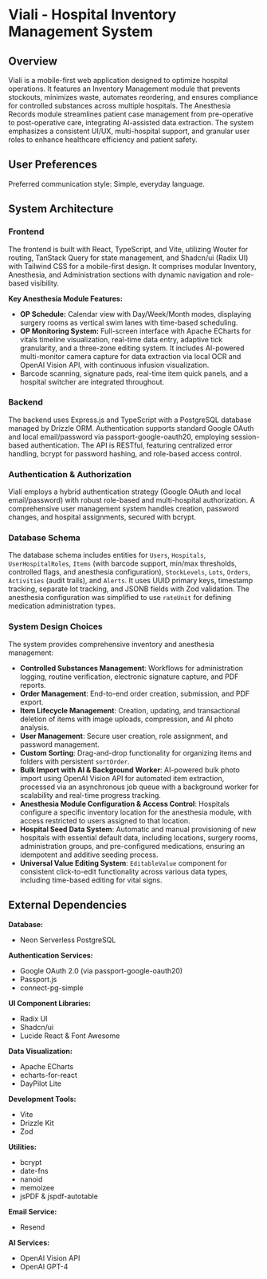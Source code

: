 # Viali - Hospital Inventory Management System

## Overview
Viali is a mobile-first web application designed to optimize hospital operations. It features an Inventory Management module that prevents stockouts, minimizes waste, automates reordering, and ensures compliance for controlled substances across multiple hospitals. The Anesthesia Records module streamlines patient case management from pre-operative to post-operative care, integrating AI-assisted data extraction. The system emphasizes a consistent UI/UX, multi-hospital support, and granular user roles to enhance healthcare efficiency and patient safety.

## User Preferences
Preferred communication style: Simple, everyday language.

## System Architecture

### Frontend
The frontend is built with React, TypeScript, and Vite, utilizing Wouter for routing, TanStack Query for state management, and Shadcn/ui (Radix UI) with Tailwind CSS for a mobile-first design. It comprises modular Inventory, Anesthesia, and Administration sections with dynamic navigation and role-based visibility.

**Key Anesthesia Module Features:**
- **OP Schedule:** Calendar view with Day/Week/Month modes, displaying surgery rooms as vertical swim lanes with time-based scheduling.
- **OP Monitoring System:** Full-screen interface with Apache ECharts for vitals timeline visualization, real-time data entry, adaptive tick granularity, and a three-zone editing system. It includes AI-powered multi-monitor camera capture for data extraction via local OCR and OpenAI Vision API, with continuous infusion visualization.
- Barcode scanning, signature pads, real-time item quick panels, and a hospital switcher are integrated throughout.

### Backend
The backend uses Express.js and TypeScript with a PostgreSQL database managed by Drizzle ORM. Authentication supports standard Google OAuth and local email/password via passport-google-oauth20, employing session-based authentication. The API is RESTful, featuring centralized error handling, bcrypt for password hashing, and role-based access control.

### Authentication & Authorization
Viali employs a hybrid authentication strategy (Google OAuth and local email/password) with robust role-based and multi-hospital authorization. A comprehensive user management system handles creation, password changes, and hospital assignments, secured with bcrypt.

### Database Schema
The database schema includes entities for `Users`, `Hospitals`, `UserHospitalRoles`, `Items` (with barcode support, min/max thresholds, controlled flags, and anesthesia configuration), `StockLevels`, `Lots`, `Orders`, `Activities` (audit trails), and `Alerts`. It uses UUID primary keys, timestamp tracking, separate lot tracking, and JSONB fields with Zod validation. The anesthesia configuration was simplified to use `rateUnit` for defining medication administration types.

### System Design Choices
The system provides comprehensive inventory and anesthesia management:
- **Controlled Substances Management**: Workflows for administration logging, routine verification, electronic signature capture, and PDF reports.
- **Order Management**: End-to-end order creation, submission, and PDF export.
- **Item Lifecycle Management**: Creation, updating, and transactional deletion of items with image uploads, compression, and AI photo analysis.
- **User Management**: Secure user creation, role assignment, and password management.
- **Custom Sorting**: Drag-and-drop functionality for organizing items and folders with persistent `sortOrder`.
- **Bulk Import with AI & Background Worker**: AI-powered bulk photo import using OpenAI Vision API for automated item extraction, processed via an asynchronous job queue with a background worker for scalability and real-time progress tracking.
- **Anesthesia Module Configuration & Access Control**: Hospitals configure a specific inventory location for the anesthesia module, with access restricted to users assigned to that location.
- **Hospital Seed Data System**: Automatic and manual provisioning of new hospitals with essential default data, including locations, surgery rooms, administration groups, and pre-configured medications, ensuring an idempotent and additive seeding process.
- **Universal Value Editing System**: `EditableValue` component for consistent click-to-edit functionality across various data types, including time-based editing for vital signs.

## External Dependencies

**Database:**
- Neon Serverless PostgreSQL

**Authentication Services:**
- Google OAuth 2.0 (via passport-google-oauth20)
- Passport.js
- connect-pg-simple

**UI Component Libraries:**
- Radix UI
- Shadcn/ui
- Lucide React & Font Awesome

**Data Visualization:**
- Apache ECharts
- echarts-for-react
- DayPilot Lite

**Development Tools:**
- Vite
- Drizzle Kit
- Zod

**Utilities:**
- bcrypt
- date-fns
- nanoid
- memoizee
- jsPDF & jspdf-autotable

**Email Service:**
- Resend

**AI Services:**
- OpenAI Vision API
- OpenAI GPT-4